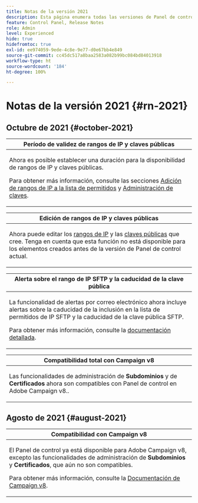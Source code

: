 ```yaml
---
title: Notas de la versión 2021
description: Esta página enumera todas las versiones de Panel de control de 2021.
feature: Control Panel, Release Notes
role: Admin
level: Experienced
hide: true
hidefromtoc: true
exl-id: ee974059-9ede-4c8e-9e77-d0e67bb4e849
source-git-commit: cc45dc517a8baa2583a082b99bc084bd84013918
workflow-type: ht
source-wordcount: '184'
ht-degree: 100%

---
```


# Notas de la versión 2021 {#rn-2021}

## Octubre de 2021 {#october-2021}

<table>
<thead>
<tr>
<th><strong>Período de validez de rangos de IP y claves públicas</strong><br/></th>
</tr>
</thead>
<tbody>
<tr>
<td>
<p>Ahora es posible establecer una duración para la disponibilidad de rangos de IP y claves públicas. </p><p>Para obtener más información, consulte las secciones <a href="../sftp/using/ip-range-allow-listing.md#adding-ip-addresses-allow-list">Adición de rangos de IP a la lista de permitidos</a> y <a href="../sftp/using/key-management.md#installing-ssh-key">Administración de claves</a>.</p>
</td>
</tr>
</tbody>
</table>

<table>
<thead>
<tr>
<th><strong>Edición de rangos de IP y claves públicas</strong><br/></th>
</tr>
</thead>
<tbody>
<tr>
<td>
<p>Ahora puede editar los <a href="../sftp/using/ip-range-allow-listing.md#editing-ip-ranges">rangos de IP</a> y las <a href="../sftp/using/key-management.md#editing-public-keys">claves públicas</a> que cree. Tenga en cuenta que esta función no está disponible para los elementos creados antes de la versión de Panel de control actual.
</td>
</tr>
</tbody>
</table>

<table>
<thead>
<tr>
<th><strong>Alerta sobre el rango de IP SFTP y la caducidad de la clave pública</strong><br/></th>
</tr>
</thead>
<tbody>
<tr>
<td>
<p>La funcionalidad de alertas por correo electrónico ahora incluye alertas sobre la caducidad de la inclusión en la lista de permitidos de IP SFTP y la caducidad de la clave pública SFTP.</p><p>Para obtener más información, consulte la <a href="../performance-monitoring/using/email-alerting.md">documentación detallada</a>.</p>
</td>
</tr>
</tbody>
</table>

<table>
<thead>
<tr>
<th><strong>Compatibilidad total con Campaign v8</strong><br/></th>
</tr>
</thead>
<tbody>
<tr>
<td>
<p>Las funcionalidades de administración de <strong>Subdominios</strong> y de <strong>Certificados</strong> ahora son compatibles con Panel de control en Adobe Campaign v8.</a>.</p>
</td>
</tr>
</tbody>
</table>

## Agosto de 2021 {#august-2021}

<table>
<thead>
<tr>
<th><strong>Compatibilidad con Campaign v8</strong><br/></th>
</tr>
</thead>
<tbody>
<tr>
<td>
<p>El Panel de control ya está disponible para Adobe Campaign v8, excepto las funcionalidades de administración de <strong>Subdominios</strong> y <strong>Certificados</strong>, que aún no son compatibles.</p><p>Para obtener más información, consulte la <a href="https://experienceleague.adobe.com/docs/campaign/campaign-v8/deploy/self-service.html?lang=es" target="blank">Documentación de Campaign v8</a>.</p>
</td>
</tr>
</tbody>
</table>
